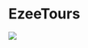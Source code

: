 # EzeeTours
<img src="https://drive.google.com/file/d/18ZGc-DNJQ1xtAnzs8G2mHC1EmLsTw_hz/view?usp=sharing">
